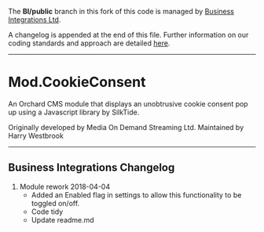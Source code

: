 The **BI/public** branch in this fork of this code is managed by [Business Integrations Ltd](https://github.com/BusinessIntegrations).

A changelog is appended at the end of this file. Further information on our coding standards and approach are detailed [here](https://businessintegrations.github.io/).

***

# Mod.CookieConsent

An Orchard CMS module that displays an unobtrusive cookie consent pop up using a Javascript library by SilkTide.

Originally developed by Media On Demand Streaming Ltd.
Maintained by Harry Westbrook

***

## Business Integrations Changelog

1. Module rework 2018-04-04
   * Added an Enabled flag in settings to allow this functionality to be toggled on/off.
   * Code tidy
   * Update readme.md